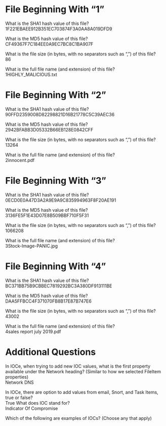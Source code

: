 # File Beginning With “1”
What is the SHA1 hash value of this file? </br>
1F221EBAEE912B351EC703874F3A0AA8A019DFD9

What is the MD5 hash value of this file? </br> 
CF49367F7C184EE0A9EC7BC8C1BA907F

What is the file size (in bytes, with no separators such as “,”) of this file? </br> 
86

What is the full file name (and extension) of this file? </br> 
1HIGHLY_MALICIOUS.txt

# File Beginning With “2”
What is the SHA1 hash value of this file? </br>
90FFD2359008D82298821D16B21778C5C39AEC36

What is the MD5 hash value of this file? </br>
2942BFABB3D05332B66EB128E0842CFF

What is the file size (in bytes, with no separators such as “,”) of this file? </br>
13264

What is the full file name (and extension) of this file? </br>
2innocent.pdf 

# File Beginning With “3”
What is the SHA1 hash value of this file? </br>
0ECD0E0A47D3A2A9E9A9C835994963F8F20AE191

What is the MD5 hash value of this file? </br>
3136FE5F1E43D07E8B509BBF710F5F31

What is the file size (in bytes, with no separators such as “,”) of this file? </br>
1066208

What is the full file name (and extension) of this file? </br>
3Stock-Image-PANIC.jpg

# File Beginning With “4”
What is the SHA1 hash value of this file? </br>
BC371BB75B9CBBEC7819292BC3A380DF913111BE

What is the MD5 hash value of this file? </br>
DAA5FFBCC4F371070FB8B17E87B747E6

What is the file size (in bytes, with no separators such as “,”) of this file? </br>
43002

What is the full file name (and extension) of this file? </br>
4sales report july 2019.pdf

# Additional Questions
In IOCe, when trying to add new IOC values, what is the first property available under the Network heading? (Similar to how we selected FileItem properties) </br>
Network DNS

In IOCe, there are option to add values from email, Snort, and Task Items, true or false? </br>
True
What does IOC stand for? </br>
Indicator Of Compromise

Which of the following are examples of IOCs? (Choose any that apply)
